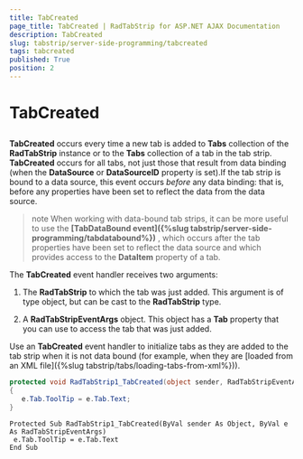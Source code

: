 ```yaml
---
title: TabCreated
page_title: TabCreated | RadTabStrip for ASP.NET AJAX Documentation
description: TabCreated
slug: tabstrip/server-side-programming/tabcreated
tags: tabcreated
published: True
position: 2
---
```


# TabCreated

## 

**TabCreated** occurs every time a new tab is added to **Tabs** collection of the **RadTabStrip** instance or to the **Tabs** collection of a tab in the tab strip. **TabCreated** occurs for all tabs, not just those that result from data binding (when the **DataSource** or **DataSourceID** property is set).If the tab strip is bound to a data source, this event occurs *before* any data binding: that is, before any properties have been set to reflect the data from the data source.

>note When working with data-bound tab strips, it can be more useful to use the **[TabDataBound event]({%slug tabstrip/server-side-programming/tabdatabound%})** , which occurs after the tab properties have been set to reflect the data source and which provides access to the **DataItem** property of a tab.
>


The **TabCreated** event handler receives two arguments:

1. The **RadTabStrip** to which the tab was just added. This argument is of type object, but can be cast to the **RadTabStrip** type.

1. A **RadTabStripEventArgs** object. This object has a **Tab** property that you can use to access the tab that was just added.

Use an **TabCreated** event handler to initialize tabs as they are added to the tab strip when it is not data bound (for example, when they are [loaded from an XML file]({%slug tabstrip/tabs/loading-tabs-from-xml%})).

````C#	
protected void RadTabStrip1_TabCreated(object sender, RadTabStripEventArgs e)
{
   e.Tab.ToolTip = e.Tab.Text;
} 				
````
````VB.NET	
Protected Sub RadTabStrip1_TabCreated(ByVal sender As Object, ByVal e As RadTabStripEventArgs)
 e.Tab.ToolTip = e.Tab.Text
End Sub 	
````

